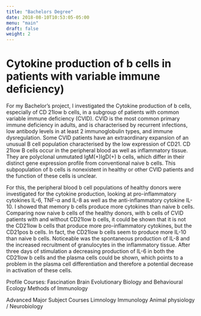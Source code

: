 ```yaml
---
title: "Bachelors Degree"
date: 2018-08-10T10:53:05-05:00
menu: "main"
draft: false
weight: 2
---
```

# Cytokine production of b cells in patients with variable immune deficiency)

For my Bachelor’s project, I investigated the Cytokine production of b cells, especially of CD 21low b cells, in a subgroup of patients with common variable immune deficiency (CVID). CVID is the most common primary immune deficiency in adults, and is characterised by recurrent infections, low antibody levels in at least 2 immunoglobulin types, and immune dysregulation. Some CVID patients have an extraordinary expansion of an unusual B cell population characterised by the low expression of CD21. CD 21low B cells occur in the peripheral blood as well as inflammatory tissue. They are polyclonal unmutated IgM(+)IgD(+) b cells, which differ in their distinct gene expression profile from conventional naive b cells. This subpopulation of b cells is nonexistent in healthy or other CVID patients and the function of these cells is unclear.

For this, the peripheral blood b cell populations of healthy donors were investigated for the cytokine production, looking at pro-inflammatory cytokines IL-6, TNF-α and IL-8 as well as the anti-inflammatory cytokine IL-10. I showed that memory b cells produce more cytokines than naive b cells. Comparing now naive b cells of the healthy donors, with b cells of CVID patients with and without CD21low b cells, it could be shown that it is not the CD21low b cells that produce more pro-inflammatory cytokines, but the CD21pos b cells. In fact, the CD21low b cells seem to produce more IL-10 than naive b cells. Noticeable was the spontaneous production of IL-8 and the increased recruitment of granulocytes in the inflammatory tissue. After three days of stimulation a decreasing production of IL-6 in both the CD21low b cells and the plasma cells could be shown, which points to a problem in the plasma cell differentiation and therefore a potential decrease in activation of these cells.


Profile Courses:
Fascination Brain
Evolutionary Biology and Behavioural Ecology
Methods of Immunology

Advanced Major Subject Courses
Limnology
Immunology
Animal physiology / Neurobiology
